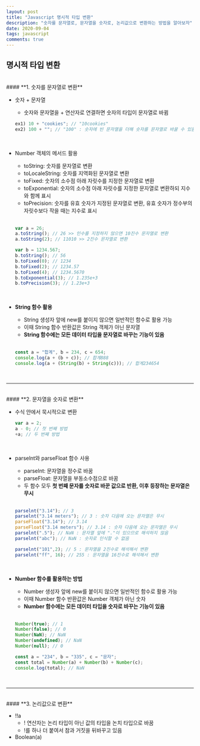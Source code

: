 ```yaml
---
layout: post
title: "Javascript 명시적 타입 변환"
description: "숫자를 문자열로, 문자열을 숫자로, 논리값으로 변환하는 방법을 알아보자"
date: 2020-09-04
tags: javascript
comments: true
---
```


## **명시적 타입 변환**
<br/>
#### **1. 숫자를 문자열로 변환**
<br/>

- 숫자 + 문자열
	- 숫자와 문자열을 + 연산자로 연결하면 숫자의 타입이 문자열로 바뀜

    ```js
	ex1) 10 + "cookies"; // "10cookies"
	ex2) 100 + ""; // "100" : 숫자에 빈 문자열을 더해 숫자를 문자열로 바꿀 수 있음
	```

    <br/>

- Number 객체의 메서드 활용
	- toString: 숫자를 문자열로 변환
	- toLocaleString: 숫자를 지역화된 문자열로 변환
	- toFixed: 숫자의 소수점 아래 자릿수를 지정한 문자열로 변환
	- toExponential: 숫자의 소수점 아래 자릿수를 지정한 문자열로 변환하되 지수와 함께 표시
	- toPrecision: 숫자를 유효 숫자가 지정된 문자열로 변환, 유효 숫자가 정수부의 자릿수보다 작을 때는 지수로 표시
	<br/>

    ```js
	var a = 26;
    a.toString(); // 26 >> 인수를 지정하지 않으면 10진수 문자열로 변환
    a.toString(2); // 11010 >> 2진수 문자열로 변환

    var b = 1234.567;
    b.toString(); // 56
    b.toFixed(0); // 1234
    b.toFixed(2); // 1234.57
    b.toFixed(4); // 1234.5670
    b.toExponential(3); // 1.235e+3
	b.toPrecision(3); // 1.23e+3
    ```

    <br/>

- **String 함수 활용**
	- String 생성자 앞에 new를 붙이지 않으면 일반적인 함수로 활용 가능
	- 이때 String 함수 반환값은 String 객체가 아닌 문자열
	- **String 함수에는 모든 데이터 타입을 문자열로 바꾸는 기능이 있음**
	<br/>

	```js
	const a = "합계", b = 234, c = 654;
    console.log(a + (b + c)); // 합계888
	console.log(a + (String(b) + String(c))); // 합계234654
    ```
	<br/>

- - - -

<br/>
#### **2. 문자열을 숫자로 변환**
<br/>

- 수식 안에서 묵시적으로 변환

	```js
	var a = 2;
    a - 0; // 첫 번째 방법
    +a; // 두 번째 방법
    ```
	<br/>

- parselnt와 parseFloat 함수 사용
	- parselnt: 문자열을 정수로 바꿈
	- parseFloat: 문자열을 부동소수점으로 바꿈
	- 두 함수 모두 **첫 번째 문자를 숫자로 바꾼 값으로 반환, 이후 등장하는 문자열은 무시**
	<br/>

	```js
	parselnt("3.14"); // 3
    parselnt("3.14 meters"); // 3 : 숫자 다음에 오는 문자열은 무시
    parseFloat("3.14"); // 3.14
    parseFloat("3.14 meters"); // 3.14 : 숫자 다음에 오는 문자열은 무시
    parselnt(".5"); // NaN : 문자열 앞에 "."이 있으므로 해석하지 않음
    parselnt("abc"); // NaN : 숫자로 인식할 수 없음

    parselnt("101",2); // 5 : 문자열을 2진수로 해석해서 변환
    parselnt("ff", 16); // 255 : 문자열을 16진수로 해석해서 변환
    ```

    <br/>

- **Number 함수를 활용하는 방법**
	- Number 생성자 앞에 new를 붙이지 않으면 일반적인 함수로 활용 가능
	- 이때 Number 함수 반환값은 Number 객체가 아닌 숫자
	- **Number 함수에는 모든 데이터 타입을 숫자로 바꾸는 기능이 있음**
	<br/>

	```js
	Number(true); // 1
    Number(false); // 0
    Number(NaN); // NaN
    Number(undefined); // NaN
    Number(null); // 0

	const a = "234", b = "335", c = "문자";
   	const total = Number(a) + Number(b) + Number(c);
    console.log(total); // NaN
    ```
	<br/>

- - - -

<br/>
#### **3. 논리값으로 변환**
<br/>

- !!a
	- ! 연산자는 논리 타입이 아닌 값의 타입을 논치 타입으로 바꿈
	- !를 하나 더 붙여서 참과 거짓을 뒤바꾸고 있음
- Boolean(a)